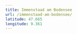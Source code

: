 ```yaml
---
title: Immenstaad am Bodensee
url: /immenstaad-am-bodensee/
latitude: 47.665
longitude: 9.361
---
```

